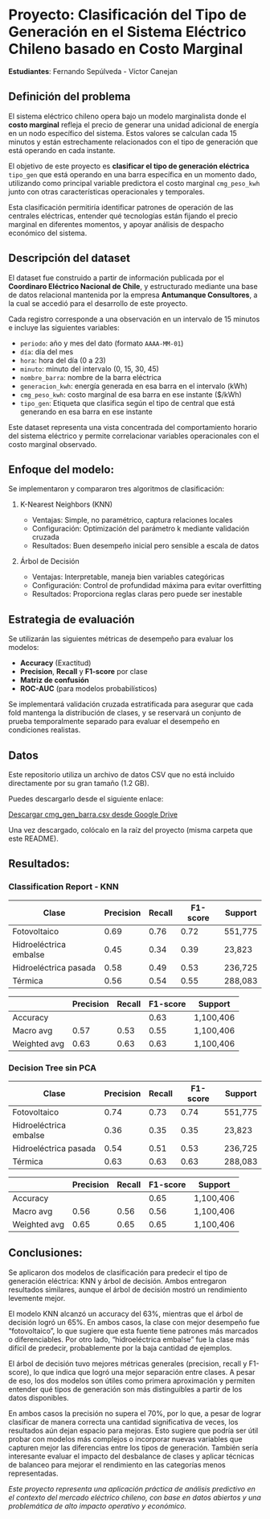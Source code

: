 # Proyecto: Clasificación del Tipo de Generación en el Sistema Eléctrico Chileno basado en Costo Marginal

**Estudiantes**: Fernando Sepúlveda - Víctor Canejan

## Definición del problema

El sistema eléctrico chileno opera bajo un modelo marginalista donde el **costo marginal** refleja el precio de generar una unidad adicional de energía en un nodo específico del sistema. Estos valores se calculan cada 15 minutos y están estrechamente relacionados con el tipo de generación que está operando en cada instante.

El objetivo de este proyecto es **clasificar el tipo de generación eléctrica** `tipo_gen` que está operando en una barra específica en un momento dado, utilizando como principal variable predictora el costo marginal `cmg_peso_kwh` junto con otras características operacionales y temporales.

Esta clasificación permitiría identificar patrones de operación de las centrales eléctricas, entender qué tecnologías están fijando el precio marginal en diferentes momentos, y apoyar análisis de despacho económico del sistema.

## Descripción del dataset

El dataset fue construido a partir de información publicada por el **Coordinaro Eléctrico Nacional de Chile**, y estructurado mediante una base de datos relacional mantenida por la empresa **Antumanque Consultores**, a la cual se accedió para el desarrollo de este proyecto.

Cada registro corresponde a una observación en un intervalo de 15 minutos e incluye las siguientes variables:

- `periodo`: año y mes del dato (formato `AAAA-MM-01`)
- `día`: día del mes
- `hora`: hora del día (0 a 23)
- `minuto`: minuto del intervalo (0, 15, 30, 45)
- `nombre_barra`: nombre de la barra eléctrica
- `generacion_kwh`: energía generada en esa barra en el intervalo (kWh)
- `cmg_peso_kwh`: costo marginal de esa barra en ese instante ($/kWh)
- `tipo_gen`: Etiqueta que clasifica según el tipo de central que está generando en esa barra en ese instante

Este dataset representa una vista concentrada del comportamiento horario del sistema eléctrico y permite correlacionar variables operacionales con el costo marginal observado.

## Enfoque del modelo:

Se implementaron y compararon tres algoritmos de clasificación:

1. K-Nearest Neighbors (KNN)
    - Ventajas: Simple, no paramétrico, captura relaciones locales
    - Configuración: Optimización del parámetro k mediante validación cruzada
    - Resultados: Buen desempeño inicial pero sensible a escala de datos

2. Árbol de Decisión
    - Ventajas: Interpretable, maneja bien variables categóricas
    - Configuración: Control de profundidad máxima para evitar overfitting
    - Resultados: Proporciona reglas claras pero puede ser inestable


## Estrategia de evaluación

Se utilizarán las siguientes métricas de desempeño para evaluar los modelos:

- **Accuracy** (Exactitud)
- **Precision**, **Recall** y **F1-score** por clase
- **Matriz de confusión**
- **ROC-AUC** (para modelos probabilísticos)

Se implementará validación cruzada estratificada para asegurar que cada fold mantenga la distribución de clases, y se reservará un conjunto de prueba temporalmente separado para evaluar el desempeño en condiciones realistas.

## Datos

Este repositorio utiliza un archivo de datos CSV que no está incluido directamente por su gran tamaño (1.2 GB).

Puedes descargarlo desde el siguiente enlace:

[Descargar cmg_gen_barra.csv desde Google Drive](https://drive.google.com/file/d/12zpRUrAQpB0F_ImRnaWG7Qui3_kEM61p/view?usp=drive_link)

Una vez descargado, colócalo en la raíz del proyecto (misma carpeta que este README).

## Resultados:
### Classification Report - KNN

| Clase                  | Precision | Recall | F1-score | Support  |
|------------------------|-----------|--------|----------|----------|
| Fotovoltaico           | 0.69      | 0.76   | 0.72     | 551,775  |
| Hidroeléctrica embalse | 0.45      | 0.34   | 0.39     | 23,823   |
| Hidroeléctrica pasada  | 0.58      | 0.49   | 0.53     | 236,725  |
| Térmica                | 0.56      | 0.54   | 0.55     | 288,083  |

|                        | Precision | Recall | F1-score | Support   |
|------------------------|-----------|--------|----------|-----------|
| Accuracy               |           |        | 0.63     | 1,100,406 |
| Macro avg              | 0.57      | 0.53   | 0.55     | 1,100,406 |
| Weighted avg           | 0.63      | 0.63   | 0.63     | 1,100,406 |

### Decision Tree sin PCA
| Clase                  | Precision | Recall | F1-score | Support |
| ---------------------- | --------- | ------ | -------- | ------- |
| Fotovoltaico           | 0.74      | 0.73   | 0.74     | 551,775 |
| Hidroeléctrica embalse | 0.36      | 0.35   | 0.35     | 23,823  |
| Hidroeléctrica pasada  | 0.54      | 0.51   | 0.53     | 236,725 |
| Térmica                | 0.63      | 0.63   | 0.63     | 288,083 |

|              | Precision | Recall | F1-score | Support   |
| ------------ | --------- | ------ | -------- | --------- |
| Accuracy     |           |        | 0.65     | 1,100,406 |
| Macro avg    | 0.56      | 0.56   | 0.56     | 1,100,406 |
| Weighted avg | 0.65      | 0.65   | 0.65     | 1,100,406 |


## Conclusiones:
Se aplicaron dos modelos de clasificación para predecir el tipo de generación eléctrica: KNN y árbol de decisión. Ambos entregaron resultados similares, aunque el árbol de decisión mostró un rendimiento levemente mejor.

El modelo KNN alcanzó un accuracy del 63%, mientras que el árbol de decisión logró un 65%. En ambos casos, la clase con mejor desempeño fue “fotovoltaico”, lo que sugiere que esta fuente tiene patrones más marcados o diferenciables. Por otro lado, “hidroeléctrica embalse” fue la clase más difícil de predecir, probablemente por la baja cantidad de ejemplos.

El árbol de decisión tuvo mejores métricas generales (precision, recall y F1-score), lo que indica que logró una mejor separación entre clases. A pesar de eso, los dos modelos son útiles como primera aproximación y permiten entender qué tipos de generación son más distinguibles a partir de los datos disponibles.

En ambos casos la precisión no supera el 70%, por lo que, a pesar de lograr clasificar de manera correcta una cantidad significativa de veces, los resultados aún dejan espacio para mejoras. Esto sugiere que podría ser útil probar con modelos más complejos o incorporar nuevas variables que capturen mejor las diferencias entre los tipos de generación. También sería interesante evaluar el impacto del desbalance de clases y aplicar técnicas de balanceo para mejorar el rendimiento en las categorías menos representadas.

*Este proyecto representa una aplicación práctica de análisis predictivo en el contexto del mercado eléctrico chileno, con base en datos abiertos y una problemática de alto impacto operativo y económico.*
